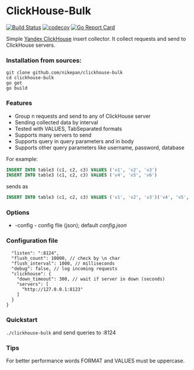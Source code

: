 # ClickHouse-Bulk
 
[![Build Status](https://travis-ci.org/nikepan/clickhouse-bulk.svg?branch=master)](https://travis-ci.org/nikepan/clickhouse-bulk)
[![codecov](https://codecov.io/gh/nikepan/clickhouse-bulk/branch/master/graph/badge.svg)](https://codecov.io/gh/nikepan/clickhouse-bulk)
[![Go Report Card](https://goreportcard.com/badge/github.com/nikepan/clickhouse-bulk)](https://goreportcard.com/report/github.com/nikepan/clickhouse-bulk)


Simple [Yandex ClickHouse](https://clickhouse.yandex/) insert collector. It collect requests and send to ClickHouse servers.


### Installation from sources:
```text
git clone github.com/nikepan/clickhouse-bulk
cd clickhouse-bulk
go get
go build
```


### Features
- Group n requests and send to any of ClickHouse server
- Sending collected data by interval
- Tested with VALUES, TabSeparated formats
- Supports many servers to send
- Supports query in query parameters and in body
- Supports other query parameters like username, password, database
 

For example:
```sql
INSERT INTO table3 (c1, c2, c3) VALUES ('v1', 'v2', 'v3')
INSERT INTO table3 (c1, c2, c3) VALUES ('v4', 'v5', 'v6')
```
sends as
```sql
INSERT INTO table3 (c1, c2, c3) VALUES ('v1', 'v2', 'v3')('v4', 'v5', 'v6')
```


### Options
- -config - config file (json); default _config.json_


### Configuration file
```json{
  "listen": ":8124", 
  "flush_count": 10000, // check by \n char
  "flush_interval": 1000, // milliseconds
  "debug": false, // log incoming requests
  "clickhouse": {
    "down_timeout": 300, // wait if server in down (seconds)
    "servers": [
      "http://127.0.0.1:8123"
    ]
  }
}
```


### Quickstart

`./clickhouse-bulk`
and send queries to :8124


### Tips

For better performance words FORMAT and VALUES must be uppercase.